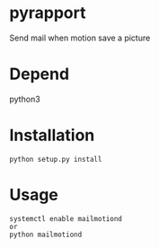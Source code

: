 pyrapport
====

Send mail when motion save a picture

Depend
======

python3

Installation
============

```
python setup.py install
```

Usage
=====

```
systemctl enable mailmotiond
or
python mailmotiond
```
